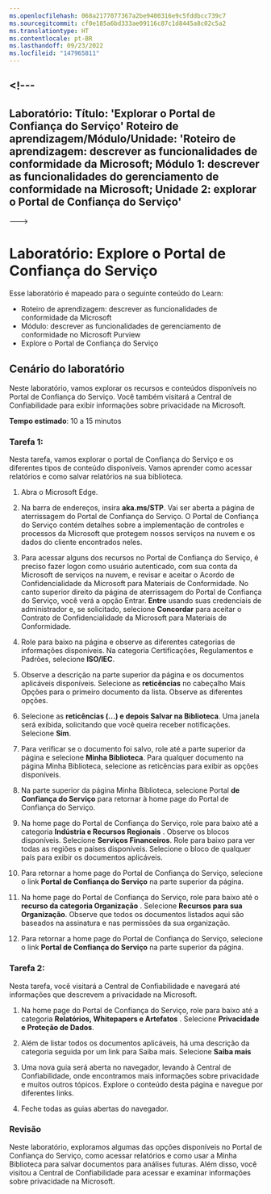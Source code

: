 ```yaml
---
ms.openlocfilehash: 068a2177077367a2be9400316e9c5fddbcc739c7
ms.sourcegitcommit: cf0e185a6bd333ae09116c87c1d8445a8c02c5a2
ms.translationtype: HT
ms.contentlocale: pt-BR
ms.lasthandoff: 09/23/2022
ms.locfileid: "147965811"
---
```

<a name="---"></a><!---
---
Laboratório: Título: 'Explorar o Portal de Confiança do Serviço' Roteiro de aprendizagem/Módulo/Unidade: 'Roteiro de aprendizagem: descrever as funcionalidades de conformidade da Microsoft; Módulo 1: descrever as funcionalidades do gerenciamento de conformidade na Microsoft; Unidade 2: explorar o Portal de Confiança do Serviço'
---
--->

# <a name="lab-explore-the-service-trust-portal"></a>Laboratório: Explore o Portal de Confiança do Serviço

Esse laboratório é mapeado para o seguinte conteúdo do Learn:

- Roteiro de aprendizagem: descrever as funcionalidades de conformidade da Microsoft
- Módulo: descrever as funcionalidades de gerenciamento de conformidade no Microsoft Purview
- Explore o Portal de Confiança do Serviço

## <a name="lab-scenario"></a>Cenário do laboratório

Neste laboratório, vamos explorar os recursos e conteúdos disponíveis no Portal de Confiança do Serviço. Você também visitará a Central de Confiabilidade para exibir informações sobre privacidade na Microsoft.

**Tempo estimado**: 10 a 15 minutos

### <a name="task-1"></a>Tarefa 1:

Nesta tarefa, vamos explorar o portal de Confiança do Serviço e os diferentes tipos de conteúdo disponíveis. Vamos aprender como acessar relatórios e como salvar relatórios na sua biblioteca.

1. Abra o Microsoft Edge.

1. Na barra de endereços, insira **aka.ms/STP**. Vai ser aberta a página de aterrissagem do Portal de Confiança do Serviço. O Portal de Confiança do Serviço contém detalhes sobre a implementação de controles e processos da Microsoft que protegem nossos serviços na nuvem e os dados do cliente encontrados neles.

1. Para acessar alguns dos recursos no Portal de Confiança do Serviço, é preciso fazer logon como usuário autenticado, com sua conta da Microsoft de serviços na nuvem, e revisar e aceitar o Acordo de Confidencialidade da Microsoft para Materiais de Conformidade. No canto superior direito da página de aterrissagem do Portal de Confiança do Serviço, você verá a opção Entrar.  **Entre** usando suas credenciais de administrador e, se solicitado, selecione **Concordar** para aceitar o Contrato de Confidencialidade da Microsoft para Materiais de Conformidade.

1. Role para baixo na página e observe as diferentes categorias de informações disponíveis. Na categoria Certificações, Regulamentos e Padrões, selecione **ISO/IEC**.

1. Observe a descrição na parte superior da página e os documentos aplicáveis disponíveis.  Selecione as **reticências** no cabeçalho Mais Opções para o primeiro documento da lista.  Observe as diferentes opções.

1. Selecione as **reticências (...) e depois Salvar na Biblioteca**.  Uma janela será exibida, solicitando que você queira receber notificações. Selecione **Sim**.

1. Para verificar se o documento foi salvo, role até a parte superior da página e selecione **Minha Biblioteca**.  Para qualquer documento na página Minha Biblioteca, selecione as reticências para exibir as opções disponíveis.

1. Na parte superior da página Minha Biblioteca, selecione Portal **de Confiança do Serviço** para retornar à home page do Portal de Confiança do Serviço.

1. Na home page do Portal de Confiança do Serviço, role para baixo até a categoria **Indústria e Recursos Regionais** .  Observe os blocos disponíveis.  Selecione **Serviços Financeiros**.  Role para baixo para ver todas as regiões e países disponíveis.  Selecione o bloco de qualquer país para exibir os documentos aplicáveis.

1. Para retornar a home page do Portal de Confiança do Serviço, selecione o link **Portal de Confiança do Serviço** na parte superior da página.

1. Na home page do Portal de Confiança do Serviço, role para baixo até o **recurso da categoria Organização** . Selecione **Recursos para sua Organização**.  Observe que todos os documentos listados aqui são baseados na assinatura e nas permissões da sua organização.

1. Para retornar a home page do Portal de Confiança do Serviço, selecione o link **Portal de Confiança do Serviço** na parte superior da página.

### <a name="task-2"></a>Tarefa 2:

Nesta tarefa, você visitará a Central de Confiabilidade e navegará até informações que descrevem a privacidade na Microsoft.

1. Na home page do Portal de Confiança do Serviço, role para baixo até a categoria **Relatórios, Whitepapers e Artefatos** . Selecione **Privacidade e Proteção de Dados**.  

1. Além de listar todos os documentos aplicáveis, há uma descrição da categoria seguida por um link para Saiba mais.  Selecione **Saiba mais**

1. Uma nova guia será aberta no navegador, levando à Central de Confiabilidade, onde encontramos mais informações sobre privacidade e muitos outros tópicos. Explore o conteúdo desta página e navegue por diferentes links.

1. Feche todas as guias abertas do navegador.

### <a name="review"></a>Revisão

Neste laboratório, exploramos algumas das opções disponíveis no Portal de Confiança do Serviço, como acessar relatórios e como usar a Minha Biblioteca para salvar documentos para análises futuras.  Além disso, você visitou a Central de Confiabilidade para acessar e examinar informações sobre privacidade na Microsoft.
